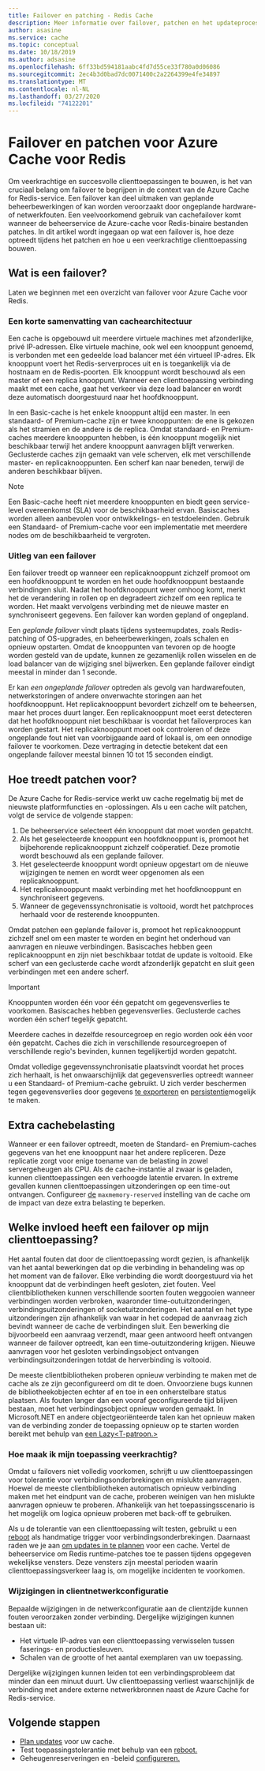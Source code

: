 ```yaml
---
title: Failover en patching - Redis Cache
description: Meer informatie over failover, patchen en het updateproces voor Azure Cache voor Redis.
author: asasine
ms.service: cache
ms.topic: conceptual
ms.date: 10/18/2019
ms.author: adsasine
ms.openlocfilehash: 6ff33bd594181aabc4fd7d55ce33f780a0d06086
ms.sourcegitcommit: 2ec4b3d0bad7dc0071400c2a2264399e4fe34897
ms.translationtype: MT
ms.contentlocale: nl-NL
ms.lasthandoff: 03/27/2020
ms.locfileid: "74122201"
---
```

# <a name="failover-and-patching-for-azure-cache-for-redis"></a>Failover en patchen voor Azure Cache voor Redis

Om veerkrachtige en succesvolle clienttoepassingen te bouwen, is het van cruciaal belang om failover te begrijpen in de context van de Azure Cache for Redis-service. Een failover kan deel uitmaken van geplande beheerbewerkingen of kan worden veroorzaakt door ongeplande hardware- of netwerkfouten. Een veelvoorkomend gebruik van cachefailover komt wanneer de beheerservice de Azure-cache voor Redis-binaire bestanden patches. In dit artikel wordt ingegaan op wat een failover is, hoe deze optreedt tijdens het patchen en hoe u een veerkrachtige clienttoepassing bouwen.

## <a name="what-is-a-failover"></a>Wat is een failover?

Laten we beginnen met een overzicht van failover voor Azure Cache voor Redis.

### <a name="a-quick-summary-of-cache-architecture"></a>Een korte samenvatting van cachearchitectuur

Een cache is opgebouwd uit meerdere virtuele machines met afzonderlijke, privé IP-adressen. Elke virtuele machine, ook wel een knooppunt genoemd, is verbonden met een gedeelde load balancer met één virtueel IP-adres. Elk knooppunt voert het Redis-serverproces uit en is toegankelijk via de hostnaam en de Redis-poorten. Elk knooppunt wordt beschouwd als een master of een replica knooppunt. Wanneer een clienttoepassing verbinding maakt met een cache, gaat het verkeer via deze load balancer en wordt deze automatisch doorgestuurd naar het hoofdknooppunt.

In een Basic-cache is het enkele knooppunt altijd een master. In een standaard- of Premium-cache zijn er twee knooppunten: de ene is gekozen als het stramien en de andere is de replica. Omdat standaard- en Premium-caches meerdere knooppunten hebben, is één knooppunt mogelijk niet beschikbaar terwijl het andere knooppunt aanvragen blijft verwerken. Geclusterde caches zijn gemaakt van vele scherven, elk met verschillende master- en replicaknooppunten. Een scherf kan naar beneden, terwijl de anderen beschikbaar blijven.

> [!NOTE]
> Een Basic-cache heeft niet meerdere knooppunten en biedt geen service-level overeenkomst (SLA) voor de beschikbaarheid ervan. Basiscaches worden alleen aanbevolen voor ontwikkelings- en testdoeleinden. Gebruik een Standaard- of Premium-cache voor een implementatie met meerdere nodes om de beschikbaarheid te vergroten.

### <a name="explanation-of-a-failover"></a>Uitleg van een failover

Een failover treedt op wanneer een replicaknooppunt zichzelf promoot om een hoofdknooppunt te worden en het oude hoofdknooppunt bestaande verbindingen sluit. Nadat het hoofdknooppunt weer omhoog komt, merkt het de verandering in rollen op en degradeert zichzelf om een replica te worden. Het maakt vervolgens verbinding met de nieuwe master en synchroniseert gegevens. Een failover kan worden gepland of ongepland.

Een *geplande failover* vindt plaats tijdens systeemupdates, zoals Redis-patching of OS-upgrades, en beheerbewerkingen, zoals schalen en opnieuw opstarten. Omdat de knooppunten van tevoren op de hoogte worden gesteld van de update, kunnen ze gezamenlijk rollen wisselen en de load balancer van de wijziging snel bijwerken. Een geplande failover eindigt meestal in minder dan 1 seconde.

Er kan *een ongeplande failover* optreden als gevolg van hardwarefouten, netwerkstoringen of andere onverwachte storingen aan het hoofdknooppunt. Het replicaknooppunt bevordert zichzelf om te beheersen, maar het proces duurt langer. Een replicaknooppunt moet eerst detecteren dat het hoofdknooppunt niet beschikbaar is voordat het failoverproces kan worden gestart. Het replicaknooppunt moet ook controleren of deze ongeplande fout niet van voorbijgaande aard of lokaal is, om een onnodige failover te voorkomen. Deze vertraging in detectie betekent dat een ongeplande failover meestal binnen 10 tot 15 seconden eindigt.

## <a name="how-does-patching-occur"></a>Hoe treedt patchen voor?

De Azure Cache for Redis-service werkt uw cache regelmatig bij met de nieuwste platformfuncties en -oplossingen. Als u een cache wilt patchen, volgt de service de volgende stappen:

1. De beheerservice selecteert één knooppunt dat moet worden gepatcht.
1. Als het geselecteerde knooppunt een hoofdknooppunt is, promoot het bijbehorende replicaknooppunt zichzelf coöperatief. Deze promotie wordt beschouwd als een geplande failover.
1. Het geselecteerde knooppunt wordt opnieuw opgestart om de nieuwe wijzigingen te nemen en wordt weer opgenomen als een replicaknooppunt.
1. Het replicaknooppunt maakt verbinding met het hoofdknooppunt en synchroniseert gegevens.
1. Wanneer de gegevenssynchronisatie is voltooid, wordt het patchproces herhaald voor de resterende knooppunten.

Omdat patchen een geplande failover is, promoot het replicaknooppunt zichzelf snel om een master te worden en begint het onderhoud van aanvragen en nieuwe verbindingen. Basiscaches hebben geen replicaknooppunt en zijn niet beschikbaar totdat de update is voltooid. Elke scherf van een geclusterde cache wordt afzonderlijk gepatcht en sluit geen verbindingen met een andere scherf.

> [!IMPORTANT]
> Knooppunten worden één voor één gepatcht om gegevensverlies te voorkomen. Basiscaches hebben gegevensverlies. Geclusterde caches worden één scherf tegelijk gepatcht.

Meerdere caches in dezelfde resourcegroep en regio worden ook één voor één gepatcht.  Caches die zich in verschillende resourcegroepen of verschillende regio's bevinden, kunnen tegelijkertijd worden gepatcht.

Omdat volledige gegevenssynchronisatie plaatsvindt voordat het proces zich herhaalt, is het onwaarschijnlijk dat gegevensverlies optreedt wanneer u een Standaard- of Premium-cache gebruikt. U zich verder beschermen tegen gegevensverlies door gegevens [te exporteren](cache-how-to-import-export-data.md#export) en [persistentie](cache-how-to-premium-persistence.md)mogelijk te maken.

## <a name="additional-cache-load"></a>Extra cachebelasting

Wanneer er een failover optreedt, moeten de Standard- en Premium-caches gegevens van het ene knooppunt naar het andere repliceren. Deze replicatie zorgt voor enige toename van de belasting in zowel servergeheugen als CPU. Als de cache-instantie al zwaar is geladen, kunnen clienttoepassingen een verhoogde latentie ervaren. In extreme gevallen kunnen clienttoepassingen uitzonderingen op een time-out ontvangen. Configureer [de](cache-configure.md#memory-policies) `maxmemory-reserved` instelling van de cache om de impact van deze extra belasting te beperken.

## <a name="how-does-a-failover-affect-my-client-application"></a>Welke invloed heeft een failover op mijn clienttoepassing?

Het aantal fouten dat door de clienttoepassing wordt gezien, is afhankelijk van het aantal bewerkingen dat op die verbinding in behandeling was op het moment van de failover. Elke verbinding die wordt doorgestuurd via het knooppunt dat de verbindingen heeft gesloten, ziet fouten. Veel clientbibliotheken kunnen verschillende soorten fouten weggooien wanneer verbindingen worden verbroken, waaronder time-outuitzonderingen, verbindingsuitzonderingen of socketuitzonderingen. Het aantal en het type uitzonderingen zijn afhankelijk van waar in het codepad de aanvraag zich bevindt wanneer de cache de verbindingen sluit. Een bewerking die bijvoorbeeld een aanvraag verzendt, maar geen antwoord heeft ontvangen wanneer de failover optreedt, kan een time-outuitzondering krijgen. Nieuwe aanvragen voor het gesloten verbindingsobject ontvangen verbindingsuitzonderingen totdat de herverbinding is voltooid.

De meeste clientbibliotheken proberen opnieuw verbinding te maken met de cache als ze zijn geconfigureerd om dit te doen. Onvoorziene bugs kunnen de bibliotheekobjecten echter af en toe in een onherstelbare status plaatsen. Als fouten langer dan een vooraf geconfigureerde tijd blijven bestaan, moet het verbindingsobject opnieuw worden gemaakt. In Microsoft.NET en andere objectgeoriënteerde talen kan het opnieuw maken van de verbinding zonder de toepassing opnieuw op te starten worden bereikt met behulp van [een Lazy\<T-patroon.\> ](https://gist.github.com/JonCole/925630df72be1351b21440625ff2671f#reconnecting-with-lazyt-pattern)

### <a name="how-do-i-make-my-application-resilient"></a>Hoe maak ik mijn toepassing veerkrachtig?

Omdat u failovers niet volledig voorkomen, schrijft u uw clienttoepassingen voor tolerantie voor verbindingsonderbrekingen en mislukte aanvragen. Hoewel de meeste clientbibliotheken automatisch opnieuw verbinding maken met het eindpunt van de cache, proberen weinigen van hen mislukte aanvragen opnieuw te proberen. Afhankelijk van het toepassingsscenario is het mogelijk om logica opnieuw proberen met back-off te gebruiken.

Als u de tolerantie van een clienttoepassing wilt testen, gebruikt u een [reboot](cache-administration.md#reboot) als handmatige trigger voor verbindingsonderbrekingen. Daarnaast raden we je aan [om updates in te plannen](cache-administration.md#schedule-updates) voor een cache. Vertel de beheerservice om Redis runtime-patches toe te passen tijdens opgegeven wekelijkse vensters. Deze vensters zijn meestal perioden waarin clienttoepassingsverkeer laag is, om mogelijke incidenten te voorkomen.

### <a name="client-network-configuration-changes"></a>Wijzigingen in clientnetwerkconfiguratie

Bepaalde wijzigingen in de netwerkconfiguratie aan de clientzijde kunnen fouten veroorzaken zonder verbinding. Dergelijke wijzigingen kunnen bestaan uit:

- Het virtuele IP-adres van een clienttoepassing verwisselen tussen faserings- en productiesleuven.
- Schalen van de grootte of het aantal exemplaren van uw toepassing.

Dergelijke wijzigingen kunnen leiden tot een verbindingsprobleem dat minder dan een minuut duurt. Uw clienttoepassing verliest waarschijnlijk de verbinding met andere externe netwerkbronnen naast de Azure Cache for Redis-service.

## <a name="next-steps"></a>Volgende stappen

- [Plan updates](cache-administration.md#schedule-updates) voor uw cache.
- Test toepassingstolerantie met behulp van een [reboot.](cache-administration.md#reboot)
- Geheugenreserveringen en -beleid [configureren.](cache-configure.md#memory-policies)
